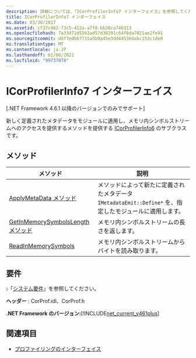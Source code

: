 ```yaml
---
description: 詳細については、「ICorProfilerInfo7 インターフェイス」を参照してください。
title: ICorProfilerInfo7 インターフェイス
ms.date: 03/30/2017
ms.assetid: cf37c462-73c5-412a-a7f8-bb26ca746313
ms.openlocfilehash: 7a33472d5562ad57d38291c64f8da7021ae2fe91
ms.sourcegitcommit: ddf7edb67715a5b9a45e3dd44536dabc153c1de0
ms.translationtype: MT
ms.contentlocale: ja-JP
ms.lasthandoff: 02/06/2021
ms.locfileid: "99737078"
---
```

# <a name="icorprofilerinfo7-interface"></a>ICorProfilerInfo7 インターフェイス

[.NET Framework 4.6.1 以降のバージョンでのみでサポート]  
  
 新しく定義されたメタデータをモジュールに適用し、メモリ内シンボルストリームへのアクセスを提供するメソッドを提供する [ICorProfilerInfo6](icorprofilerinfo6-interface.md) のサブクラスです。  
  
## <a name="methods"></a>メソッド  
  
|メソッド|説明|  
|------------|-----------------|  
|[ApplyMetaData メソッド](icorprofilerinfo7-applymetadata-method.md)|メソッドによって新たに定義されたメタデータ `IMetadataEmit::Define*` を、指定したモジュールに適用します。|  
|[GetInMemorySymbolsLength メソッド](icorprofilerinfo7-getinmemorysymbolslength-method.md)|メモリ内シンボルストリームの長さを返します。|  
|[ReadInMemorySymbols](icorprofilerinfo7-readinmemorysymbols.md)|メモリ内シンボルストリームからバイトを読み取ります。|  
  
## <a name="requirements"></a>要件  

 **:**「[システム要件](../../get-started/system-requirements.md)」を参照してください。  
  
 **ヘッダー** : CorProf.idl、CorProf.h  
  
 **.NET Framework のバージョン:**[!INCLUDE[net_current_v461plus](../../../../includes/net-current-v461plus-md.md)]  
  
## <a name="see-also"></a>関連項目

- [プロファイリングのインターフェイス](profiling-interfaces.md)
